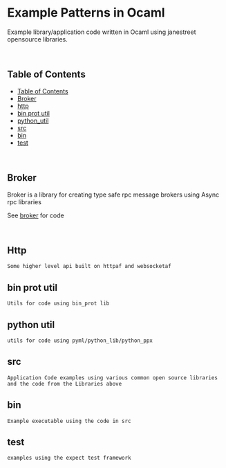 # Example Patterns in Ocaml


Example library/application code written in Ocaml using janestreet opensource libraries.

<br/>

## Table of Contents
- [Table of Contents](#table-of-contents)
- [Broker](#broker)
- [http](#http)
- [bin prot util](#bin-prot-util)
- [python_util](#python-util)
- [src](#src)
- [bin](#bin)
- [test](#test)


<br/>

## Broker

Broker is a library for creating type safe rpc message brokers using Async rpc libraries


See [broker](/broker) for code


<br/>

## Http

```Some higher level api built on httpaf and websocketaf ```

## bin prot util

```Utils for code using bin_prot lib```

## python util
```utils for code using pyml/python_lib/python_ppx```

## src 
```Application Code examples using various common open source libraries and the code from the Libraries above```

## bin
```Example executable using the code in src```

## test
```examples using the expect test framework```
